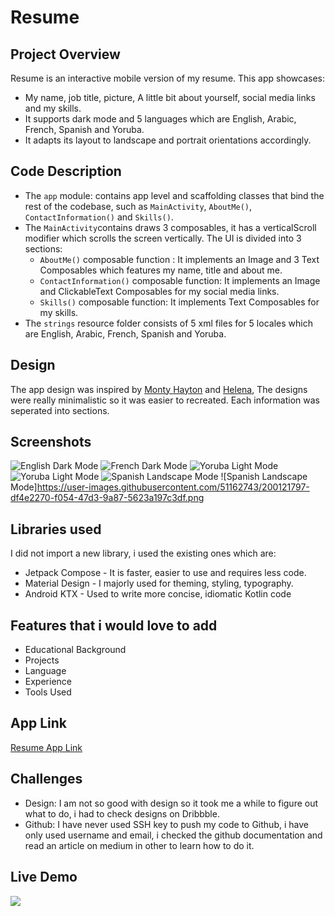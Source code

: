# Resume

## Project Overview
Resume is an interactive mobile version of my resume. This app showcases:
- My name, job title, picture, A little bit about yourself, social media links and my skills.
- It supports dark mode and 5 languages which are English, Arabic, French, Spanish and Yoruba.
- It adapts its layout to landscape and portrait orientations accordingly.

## Code Description
- The `app` module: contains app level and scaffolding classes that bind the rest of the codebase, such as `MainActivity`, `AboutMe()`, `ContactInformation()` and `Skills()`.
- The `MainActivity`contains draws 3 composables, it has a verticalScroll modifier which scrolls the screen vertically. The UI is divided into 3 sections:
  - `AboutMe()` composable function : It implements an Image and 3 Text Composables which features my name, title and about me.
  - `ContactInformation()` composable function: It implements an Image and ClickableText Composables for my social media links.
  - `Skills()` composable function: It implements Text Composables for my skills.
- The `strings` resource folder consists of 5 xml files for 5 locales which are English, Arabic, French, Spanish and Yoruba.

## Design
The app design was inspired by [Monty Hayton](https://dribbble.com/shots/6479159/attachments/6479159-Job-Application-Process-Dashboard-pt3?mode=media) and 
[Helena](https://dribbble.com/shots/14436103-Resume-App/attachments/6116864?mode=media), The designs were really minimalistic so it was easier to recreated. Each information was seperated into sections. 

## Screenshots
![English Dark Mode](https://user-images.githubusercontent.com/51162743/200121490-f7083b6c-145e-4ecb-bb79-6f5e520774ef.png)
![French Dark Mode](https://user-images.githubusercontent.com/51162743/200121602-760fed17-f79c-4d6c-9bb3-e6af52984c7b.png)
![Yoruba Light Mode](https://user-images.githubusercontent.com/51162743/200121922-469fb3c0-76ca-4924-9763-ea49dea49bd0.png)
![Yoruba Light Mode](https://user-images.githubusercontent.com/51162743/200121998-a7a1fba0-a2fd-48d3-a1e8-e2b6020bbcef.png)
![Spanish Landscape Mode](https://user-images.githubusercontent.com/51162743/200121757-af4ba064-ae10-4e6b-bbb3-2439d74cbb9a.png)
![Spanish Landscape Mode]https://user-images.githubusercontent.com/51162743/200121797-df4e2270-f054-47d3-9a87-5623a197c3df.png
 
## Libraries used
I did not import a new library, i used the existing ones which are:
- Jetpack Compose - It is faster, easier to use and requires less code.
- Material Design - I majorly used for theming, styling, typography.
- Android KTX - Used to write more concise, idiomatic Kotlin code

## Features that i would love to add
- Educational Background
- Projects 
- Language
- Experience
- Tools Used

## App Link
[Resume App Link](https://drive.google.com/file/d/1smAs4zECzD9tbKNrWgqmJa_M7geK8_1V/view?usp=sharing)

## Challenges
- Design: I am not so good with design so it took me a while to figure out what to do, i had to check designs on Dribbble.
- Github: I have never used SSH key to push my code to Github, i have only used username and email, i checked the github documentation and read an article on medium in other to learn how to do it.

## Live Demo
[<img src="https://user-images.githubusercontent.com/51162743/200105989-f3cb52e3-f43f-4b81-8de0-1e9377798a2d.png">](https://appetize.io/app/wnmx2rgsmal4inf3umgp7i6p5q?device=pixel4&osVersion=11.0&scale=75)
